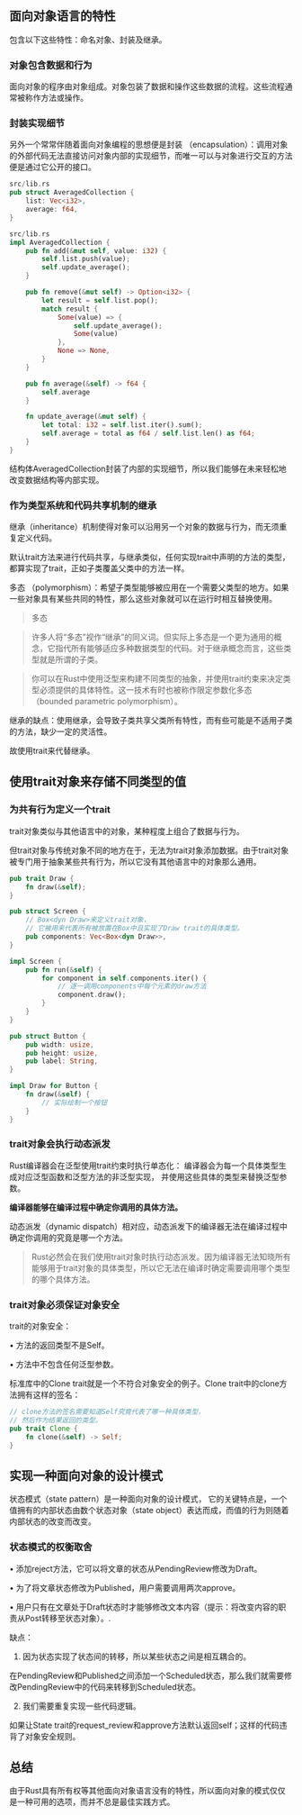 ## 面向对象语言的特性

包含以下这些特性：命名对象、封装及继承。

### 对象包含数据和行为

面向对象的程序由对象组成。对象包装了数据和操作这些数据的流程。这些流程通常被称作方法或操作。

### 封装实现细节

另外一个常常伴随着面向对象编程的思想便是封装 （encapsulation）：调用对象的外部代码无法直接访问对象内部的实现细节，而唯一可以与对象进行交互的方法便是通过它公开的接口。

```rust
src/lib.rs
pub struct AveragedCollection {
    list: Vec<i32>,
    average: f64,
}

src/lib.rs
impl AveragedCollection {
    pub fn add(&mut self, value: i32) {
        self.list.push(value);
        self.update_average();
    }

    pub fn remove(&mut self) -> Option<i32> {
        let result = self.list.pop();
        match result {
            Some(value) => {
                self.update_average();
                Some(value)
            },
            None => None,
        }
    }

    pub fn average(&self) -> f64 {
        self.average
    }

    fn update_average(&mut self) {
        let total: i32 = self.list.iter().sum();
        self.average = total as f64 / self.list.len() as f64;
    }
}
```

结构体AveragedCollection封装了内部的实现细节，所以我们能够在未来轻松地改变数据结构等内部实现。

### 作为类型系统和代码共享机制的继承

继承（inheritance）机制使得对象可以沿用另一个对象的数据与行为，而无须重复定义代码。

默认trait方法来进行代码共享，与继承类似，任何实现trait中声明的方法的类型，都算实现了trait，正如子类覆盖父类中的方法一样。

多态 （polymorphism）：希望子类型能够被应用在一个需要父类型的地方。如果一些对象具有某些共同的特性，那么这些对象就可以在运行时相互替换使用。


> 多态

> 许多人将“多态”视作“继承”的同义词。但实际上多态是一个更为通用的概念，它指代所有能够适应多种数据类型的代码。对于继承概念而言，这些类型就是所谓的子类。

> 你可以在Rust中使用泛型来构建不同类型的抽象，并使用trait约束来决定类型必须提供的具体特性。这一技术有时也被称作限定参数化多态（bounded parametric polymorphism）。

继承的缺点：使用继承，会导致子类共享父类所有特性，而有些可能是不适用子类的方法，缺少一定的灵活性。

故使用trait来代替继承。

## 使用trait对象来存储不同类型的值

### 为共有行为定义一个trait

trait对象类似与其他语言中的对象，某种程度上组合了数据与行为。

但trait对象与传统对象不同的地方在于，无法为trait对象添加数据。由于trait对象被专门用于抽象某些共有行为，所以它没有其他语言中的对象那么通用。

```rust
pub trait Draw {
    fn draw(&self);
}

pub struct Screen {
    // Box<dyn Draw>来定义trait对象，
    // 它被用来代表所有被放置在Box中且实现了Draw trait的具体类型。
    pub components: Vec<Box<dyn Draw>>,
}

impl Screen {
    pub fn run(&self) {
        for component in self.components.iter() {
            // 逐一调用components中每个元素的draw方法
            component.draw();
        }
    }
}

pub struct Button {
    pub width: usize,
    pub height: usize,
    pub label: String,
}

impl Draw for Button {
    fn draw(&self) {
        // 实际绘制一个按钮
    }
}

```

### trait对象会执行动态派发

Rust编译器会在泛型使用trait约束时执行单态化：
编译器会为每一个具体类型生成对应泛型函数和泛型方法的非泛型实现，
并使用这些具体的类型来替换泛型参数。

**编译器能够在编译过程中确定你调用的具体方法。**

动态派发（dynamic dispatch）相对应，动态派发下的编译器无法在编译过程中确定你调用的究竟是哪一个方法。

> Rust必然会在我们使用trait对象时执行动态派发。因为编译器无法知晓所有能够用于trait对象的具体类型，所以它无法在编译时确定需要调用哪个类型的哪个具体方法。

### trait对象必须保证对象安全

trait的对象安全：

• 方法的返回类型不是Self。

• 方法中不包含任何泛型参数。

标准库中的Clone trait就是一个不符合对象安全的例子。Clone trait中的clone方法拥有这样的签名：

```rust
// clone方法的签名需要知道Self究竟代表了哪一种具体类型，
// 然后作为结果返回的类型。
pub trait Clone {
    fn clone(&self) -> Self;
}
```

## 实现一种面向对象的设计模式

状态模式（state pattern）是一种面向对象的设计模式，
它的关键特点是，一个值拥有的内部状态由数个状态对象（state object）表达而成，而值的行为则随着内部状态的改变而改变。

### 状态模式的权衡取舍

• 添加reject方法，它可以将文章的状态从PendingReview修改为Draft。

• 为了将文章状态修改为Published，用户需要调用两次approve。

• 用户只有在文章处于Draft状态时才能够修改文本内容（提示：将改变内容的职责从Post转移至状态对象）。.

缺点：
1. 因为状态实现了状态间的转移，所以某些状态之间是相互耦合的。

在PendingReview和Published之间添加一个Scheduled状态，那么我们就需要修改PendingReview中的代码来转移到Scheduled状态。

2. 我们需要重复实现一些代码逻辑。

如果让State trait的request_review和approve方法默认返回self；这样的代码违背了对象安全规则。

## 总结

由于Rust具有所有权等其他面向对象语言没有的特性，所以面向对象的模式仅仅是一种可用的选项，而并不总是最佳实践方式。
